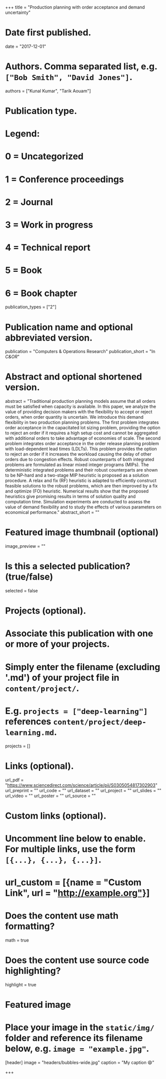 +++
title = "Production planning with order acceptance and demand uncertainty"

# Date first published.
date = "2017-12-01"

# Authors. Comma separated list, e.g. `["Bob Smith", "David Jones"]`.
authors = ["Kunal Kumar", "Tarik Aouam"]

# Publication type.
# Legend:
# 0 = Uncategorized
# 1 = Conference proceedings
# 2 = Journal
# 3 = Work in progress
# 4 = Technical report
# 5 = Book
# 6 = Book chapter
publication_types = ["2"]

# Publication name and optional abbreviated version.
publication = "Computers &amp; Operations Research"
publication_short = "In *C&amp;OR*"

# Abstract and optional shortened version.
abstract = "Traditional production planning models assume that all orders must be satisfied when capacity is available. In this paper, we analyze the value of providing decision makers with the flexibility to accept or reject orders, when order quantity is uncertain. We introduce this demand flexibility in two production planning problems. The first problem integrates order acceptance in the capacitated lot sizing problem, providing the option to reject an order if it requires a high setup cost and cannot be aggregated with additional orders to take advantage of economies of scale. The second problem integrates order acceptance in the order release planning problem with load-dependent lead times (LDLTs). This problem provides the option to reject an order if it increases the workload causing the delay of other orders due to congestion effects. Robust counterparts of both integrated problems are formulated as linear mixed integer programs (MIPs). The deterministic integrated problems and their robust counterparts are shown to be NP-hard and a two-stage MIP heuristic is proposed as a solution procedure. A relax and fix (RF) heuristic is adapted to efficiently construct feasible solutions to the robust problems, which are then improved by a fix and optimize (FO) heuristic. Numerical results show that the proposed heuristics give promising results in terms of solution quality and computation time. Simulation experiments are conducted to assess the value of demand flexibility and to study the effects of various parameters on economical performance."
abstract_short = ""

# Featured image thumbnail (optional)
image_preview = ""

# Is this a selected publication? (true/false)
selected = false

# Projects (optional).
#   Associate this publication with one or more of your projects.
#   Simply enter the filename (excluding '.md') of your project file in `content/project/`.
#   E.g. `projects = ["deep-learning"]` references `content/project/deep-learning.md`.
projects = []

# Links (optional).
url_pdf = "https://www.sciencedirect.com/science/article/pii/S0305054817302903"
url_preprint = ""
url_code = ""
url_dataset = ""
url_project = ""
url_slides = ""
url_video = ""
url_poster = ""
url_source = ""

# Custom links (optional).
#   Uncomment line below to enable. For multiple links, use the form `[{...}, {...}, {...}]`.
# url_custom = [{name = "Custom Link", url = "http://example.org"}]

# Does the content use math formatting?
math = true

# Does the content use source code highlighting?
highlight = true

# Featured image
# Place your image in the `static/img/` folder and reference its filename below, e.g. `image = "example.jpg"`.
[header]
image = "headers/bubbles-wide.jpg"
caption = "My caption 😄"

+++
